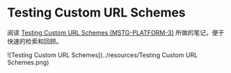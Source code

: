 # Testing Custom URL Schemes 

阅读 [Testing Custom URL Schemes (MSTG-PLATFORM-3)](https://mobile-security.gitbook.io/mobile-security-testing-guide/ios-testing-guide/0x06h-testing-platform-interaction#testing-custom-url-schemes-mstg-platform-3) 所做的笔记，便于快速的检索和回顾。



![Testing Custom URL Schemes](../resources/Testing Custom URL Schemes.png)

